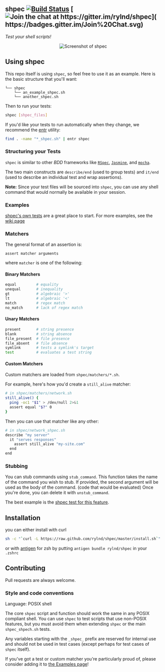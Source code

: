 shpec [![Build Status](
https://travis-ci.org/rylnd/shpec.png)](
https://travis-ci.org/rylnd/shpec
) [![Join the chat at https://gitter.im/rylnd/shpec](
https://badges.gitter.im/Join%20Chat.svg)](
https://gitter.im/rylnd/shpec?utm_source=badge&utm_medium=badge&utm_campaign=pr-badge&utm_content=badge
)
----

*Test your shell scripts!*

<p align='center'>
  <img src='https://raw.github.com/wiki/rylnd/shpec/images/screenshot.png' alt="Screenshot of shpec" />
</p>

## Using shpec
This repo itself is using `shpec`, so feel free to use it as an example.
Here is the basic structure that you'll want:

    └── shpec
        └── an_example_shpec.sh
        └── another_shpec.sh

Then to run your tests:

```bash
shpec [shpec_files]
```

If you'd like your tests to run automatically when they change, we recommend the [entr](
http://entrproject.org/) utility:

```bash
find . -name "*_shpec.sh" | entr shpec
```
### Structuring your Tests
`shpec` is similar to other *BDD* frameworks like
[`RSpec`](
https://github.com/rspec/rspec), [`Jasmine`](
https://github.com/jasmine/jasmine), and [`mocha`](
https://github.com/mochajs/mocha).

The two main constructs are `describe/end` (used to group tests) and `it/end` (used to describe an individual test and wrap assertions).

__Note:__ Since your test files will be sourced into `shpec`, you can use any shell command that would normally be available in your session.

### Examples
[shpec's own tests](
https://github.com/rylnd/shpec/tree/master/shpec/shpec_shpec.sh)
are a great place to start. For more examples, see the [wiki page](
https://github.com/rylnd/shpec/wiki/Examples)

### Matchers
The general format of an assertion is:

    assert matcher arguments

where `matcher` is one of the following:

#### Binary Matchers
```bash
equal         # equality
unequal       # inequality
gt            # algebraic '>'
lt            # algebraic '<'
match         # regex match
no_match      # lack of regex match
```

#### Unary Matchers
```bash
present       # string presence
blank         # string absence
file_present  # file presence
file_absent   # file absence
symlink       # tests a symlink's target
test          # evaluates a test string
```

#### Custom Matchers
Custom matchers are loaded from `shpec/matchers/*.sh`.

For example, here's how you'd create a `still_alive` matcher:

```bash
# in shpec/matchers/network.sh
still_alive() {
  ping -oc1 "$1" > /dev/null 2>&1
  assert equal "$?" 0
}
```

Then you can use that matcher like any other:

```bash
# in shpec/network_shpec.sh
describe "my server"
  it "serves responses"
    assert still_alive "my-site.com"
  end
end
```

### Stubbing
You can stub commands using `stub_command`.
This function takes the name of the command you wish to stub. If provided, the second argument will be used as the body of the command. (code that would be evaluated)
Once you're done, you can delete it with `unstub_command`.

The best example is the [shpec test for this feature](
https://github.com/rylnd/shpec/blob/master/shpec/shpec_shpec.sh#L72-L89).
<!-- beware: keep in sync of line when modifying the shpec -->

## Installation
you can either install with curl
```bash
sh -c "`curl -L https://raw.github.com/rylnd/shpec/master/install.sh`"
```

or with [antigen](https://github.com/zsh-users/antigen) for zsh by
putting `antigen bundle rylnd/shpec` in your `.zshrc`

## Contributing
Pull requests are always welcome.

### Style and code conventions
Language: POSIX shell

The core `shpec` script and function should work the same in
any POSIX compliant shell.  You can use `shpec` to test scripts
that use non-POSIX features, but you must avoid them when extending
`shpec` or the main `shpec_shpech.sh` tests.

Any variables starting with the `_shpec_` prefix are reserved
for internal use and should not be used in test cases (except
perhaps for test cases of `shpec` itself).



If you've got a test or custom matcher you're particularly proud of,
please consider adding it to [the Examples page](
https://github.com/rylnd/shpec/wiki/Examples)!
